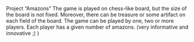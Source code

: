 Project “Amazons”
The game is played on chess-like board, but the size of the board is not fixed. Moreover, there
can be treasure or some artifact on each field of the board. The game can be played by one, two
or more players. Each player has a given number of amazons. (very informative and innovative ;) )